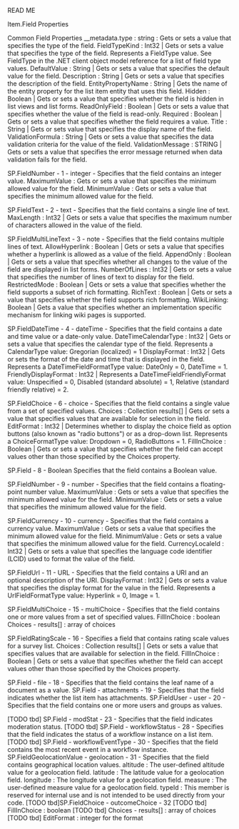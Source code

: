 READ ME

Item.Field Properties

Common Field Properties
    __metadata.type : string : Gets or sets a value that specifies the type of the field.
    FieldTypeKind : Int32 | Gets or sets a value that specifies the type of the field. Represents a FieldType value. See FieldType in the .NET client object model reference for a list of field type values.
    DefaultValue : String | Gets or sets a value that specifies the default value for the field.
    Description : String | Gets or sets a value that specifies the description of the field.
    EntityPropertyName : String | Gets the name of the entity property for the list item entity that uses this field.
    Hidden : Boolean | Gets or sets a value that specifies whether the field is hidden in list views and list forms.
    ReadOnlyField : Boolean | Gets or sets a value that specifies whether the value of the field is read-only.
    Required : Boolean | Gets or sets a value that specifies whether the field requires a value.
    Title : String | Gets or sets value that specifies the display name of the field.
    ValidationFormula : String | Gets or sets a value that specifies the data validation criteria for the value of the field.
    ValidationMessage : STRING | Gets or sets a value that specifies the error message returned when data validation fails for the field.

SP.FieldNumber - 1 - integer - Specifies that the field contains an integer value.
    MaximumValue : Gets or sets a value that specifies the minimum allowed value for the field.
    MinimumValue : Gets or sets a value that specifies the minimum allowed value for the field.

SP.FieldText - 2 - text - Specifies that the field contains a single line of text.
    MaxLength : Int32 | Gets or sets a value that specifies the maximum number of characters allowed in the value of the field.

SP.FieldMultiLineText - 3 - note - Specifies that the field contains multiple lines of text.
    AllowHyperlink : Boolean | Gets or sets a value that specifies whether a hyperlink is allowed as a value of the field.
    AppendOnly : Boolean | Gets or sets a value that specifies whether all changes to the value of the field are displayed in list forms.
    NumberOfLines : Int32 | Gets or sets a value that specifies the number of lines of text to display for the field.
    RestrictedMode : Boolean | Gets or sets a value that specifies whether the field supports a subset of rich formatting.
    RichText : Boolean | Gets or sets a value that specifies whether the field supports rich formatting.
    WikiLinking: Boolean | Gets a value that specifies whether an implementation specific mechanism for linking wiki pages is supported.

SP.FieldDateTime - 4 - dateTime - Specifies that the field contains a date and time value or a date-only value.
    DateTimeCalendarType : Int32 | Gets or sets a value that specifies the calendar type of the field. Represents a CalendarType value: Gregorian (localized) = 1
    DisplayFormat : Int32 | Gets or sets the format of the date and time that is displayed in the field. Represents a DateTimeFieldFormatType value: DateOnly = 0, DateTime = 1.
    FriendlyDisplayFormat : Int32 | Represents a DateTimeFieldFriendlyFormat value: Unspecified = 0, Disabled (standard absolute) = 1, Relative (standard friendly relative) = 2.

SP.FieldChoice - 6 - choice - Specifies that the field contains a single value from a set of specified values.
    Choices : Collection results[] | Gets or sets a value that specifies values that are available for selection in the field.
    EditFormat : Int32 | Determines whether to display the choice field as option buttons (also known as "radio buttons") or as a drop-down list. Represents a ChoiceFormatType value: Dropdown = 0, RadioButtons = 1.
    FillInChoice : Boolean | Gets or sets a value that specifies whether the field can accept values other than those specified by the Choices property.

SP.Field - 8 - Boolean Specifies that the field contains a Boolean value.

SP.FieldNumber - 9 - number - Specifies that the field contains a floating-point number value.
    MaximumValue : Gets or sets a value that specifies the minimum allowed value for the field.
    MinimumValue : Gets or sets a value that specifies the minimum allowed value for the field.

SP.FieldCurrency - 10 - currency - Specifies that the field contains a currency value.
    MaximumValue : Gets or sets a value that specifies the minimum allowed value for the field.
    MinimumValue : Gets or sets a value that specifies the minimum allowed value for the field.
    CurrencyLocaleId : Int32 | Gets or sets a value that specifies the language code identifier (LCID) used to format the value of the field.

SP.FieldUrl - 11 - URL - Specifies that the field contains a URI and an optional description of the URI.
    DisplayFormat : Int32 | Gets or sets a value that specifies the display format for the value in the field. Represents a UrlFieldFormatType value: Hyperlink = 0, Image = 1.

SP.FieldMultiChoice - 15 - multiChoice - Specifies that the field contains one or more values from a set of specified values.
    FillInChoice : boolean
    Choices - results[] : array of choices

SP.FieldRatingScale - 16 - Specifies a field that contains rating scale values for a survey list.
    Choices : Collection results[] | Gets or sets a value that specifies values that are available for selection in the field.
    FillInChoice : Boolean | Gets or sets a value that specifies whether the field can accept values other than those specified by the Choices property.

SP.Field - file - 18 - Specifies that the field contains the leaf name of a document as a value.
SP.Field - attachments - 19 - Specifies that the field indicates whether the list item has attachments.
SP.FieldUser - user - 20 - Specifies that the field contains one or more users and groups as values.

[TODO tbd] SP.Field - modStat - 23 - Specifies that the field indicates moderation status.
[TODO tbd] SP.Field - workflowStatus - 28 - Specifies that the field indicates the status of a workflow instance on a list item.
[TODO tbd] SP.Field - workflowEventType - 30 - Specifies that the field contains the most recent event in a workflow instance.
SP.FieldGeolocationValue - geolocation - 31 - Specifies that the field contains geographical location values.
    altitude : The user-defined altitude value for a geolocation field.
    latitude : The latitude value for a geolocation field.
    longitude : The longitude value for a geolocation field.
    measure : The user-defined measure value for a geolocation field.
    typeId : This member is reserved for internal use and is not intended to be used directly from your code.
[TODO tbd]SP.FieldChoice - outcomeChoice - 32
[TODO tbd]    FillInChoice : boolean
[TODO tbd]    Choices - results[] : array of choices
[TODO tbd]    EditFormat : integer for the format







